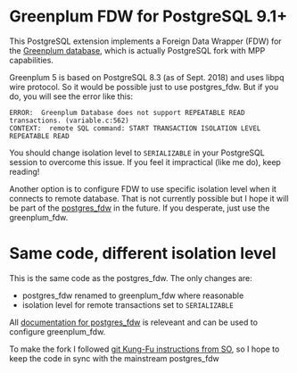  Greenplum FDW for PostgreSQL 9.1+
==============================

This PostgreSQL extension implements a Foreign Data Wrapper (FDW) for
the [Greenplum database](https://greenplum.org/), which is actually PostgreSQL fork with MPP capabilities.

Greenplum 5 is based on PostgreSQL 8.3 (as of Sept. 2018) and uses libpq wire protocol. So it would be possible just to use postgres_fdw.
But if you do, you will see the error like this:

```
ERROR:  Greenplum Database does not support REPEATABLE READ transactions. (variable.c:562)
CONTEXT:  remote SQL command: START TRANSACTION ISOLATION LEVEL REPEATABLE READ
```

You should change isolation level to `SERIALIZABLE` in your PostgreSQL session to overcome this issue. If you feel it impractical (like me do), keep reading!

Another option is to configure FDW to use specific isolation level when it connects to remote database. That is not currently possible but I hope it will be part of the [postgres_fdw](https://github.com/postgres/postgres/tree/master/contrib/postgres_fdw) in the future. If you desperate, just use the greenplum_fdw.

 Same code, different isolation level
==============================
 
This is the same code as the postgres_fdw. The only changes are:
 
 * postgres_fdw renamed to greenplum_fdw where reasonable
 * isolation level for remote transactions set to `SERIALIZABLE`

All [documentation for postgres_fdw](https://www.postgresql.org/docs/current/static/postgres-fdw.html) is releveant and can be used to configure greenplum_fdw.

To make the fork I followed [git Kung-Fu instructions from SO](https://stackoverflow.com/questions/24577084/forking-a-sub-directory-of-a-repository-on-github-and-making-it-part-of-my-own-r), so I hope to keep the code in sync with the mainstream postgres_fdw
 

